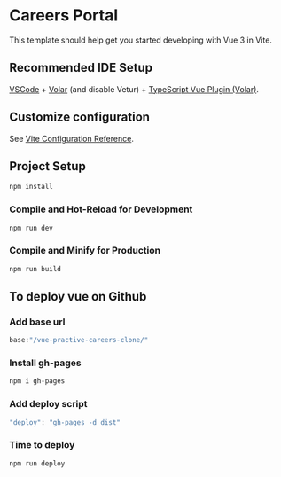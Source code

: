 # Careers Portal

This template should help get you started developing with Vue 3 in Vite.

## Recommended IDE Setup

[VSCode](https://code.visualstudio.com/) + [Volar](https://marketplace.visualstudio.com/items?itemName=Vue.volar) (and disable Vetur) + [TypeScript Vue Plugin (Volar)](https://marketplace.visualstudio.com/items?itemName=Vue.vscode-typescript-vue-plugin).

## Customize configuration

See [Vite Configuration Reference](https://vitejs.dev/config/).

## Project Setup

```sh
npm install
```

### Compile and Hot-Reload for Development

```sh
npm run dev
```

### Compile and Minify for Production

```sh
npm run build
```

## To deploy vue on Github

### Add base url

```sh
base:"/vue-practive-careers-clone/"
```

### Install gh-pages

```sh
npm i gh-pages
```

### Add deploy script

```sh
"deploy": "gh-pages -d dist"
```


### Time to deploy

```sh
npm run deploy
```
